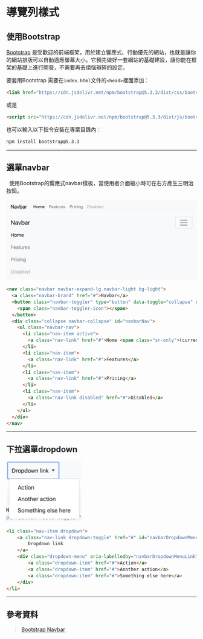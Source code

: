 # 導覽列樣式


## 使用Bootstrap

[Bootstrap](https://getbootstrap.com) 是受歡迎的前端框架，用於建立響應式、行動優先的網站，也就是讓你的網站排版可以自動適應螢幕大小。它預先做好一套網站的基礎建設，讓你能在框架的基礎上進行開發，不需要再去煩惱瑣碎的設定。  

要套用Bootstrap 需要在`index.html`文件的`<head>`裡面添加：

```html
<link href="https://cdn.jsdelivr.net/npm/bootstrap@5.3.3/dist/css/bootstrap.min.css" rel="stylesheet" integrity="sha384-QWTKZyjpPEjISv5WaRU9OFeRpok6YctnYmDr5pNlyT2bRjXh0JMhjY6hW+ALEwIH" crossorigin="anonymous">
```
或是
```html
<script src="https://cdn.jsdelivr.net/npm/bootstrap@5.3.3/dist/js/bootstrap.bundle.min.js" integrity="sha384-YvpcrYf0tY3lHB60NNkmXc5s9fDVZLESaAA55NDzOxhy9GkcIdslK1eN7N6jIeHz" crossorigin="anonymous"></script>
```

也可以輸入以下指令安裝在專案目錄內：
```bash
npm install bootstrap@5.3.3
```

---

## 選單navbar
 
使用Bootstrap的響應式navbar樣板，當使用者介面縮小時可在右方產生三明治按鈕。

![Image title](/assets/navbar.jpg)
![Image title](/assets/expand.jpg)

```html
<nav class="navbar navbar-expand-lg navbar-light bg-light">
  <a class="navbar-brand" href="#">Navbar</a>
  <button class="navbar-toggler" type="button" data-toggle="collapse" data-target="#navbarNav" aria-controls="navbarNav" aria-expanded="false" aria-label="Toggle navigation">
    <span class="navbar-toggler-icon"></span>
  </button>
  <div class="collapse navbar-collapse" id="navbarNav">
    <ul class="navbar-nav">
      <li class="nav-item active">
        <a class="nav-link" href="#">Home <span class="sr-only">(current)</span></a>
      </li>
      <li class="nav-item">
        <a class="nav-link" href="#">Features</a>
      </li>
      <li class="nav-item">
        <a class="nav-link" href="#">Pricing</a>
      </li>
      <li class="nav-item">
        <a class="nav-link disabled" href="#">Disabled</a>
      </li>
    </ul>
  </div>
</nav>
```

---

## 下拉選單dropdown

<img src="/assets/dropdown.jpg" width="200"/>

```html
<li class="nav-item dropdown">
    <a class="nav-link dropdown-toggle" href="#" id="navbarDropdownMenuLink" data-toggle="dropdown" aria-haspopup="true" aria-expanded="false">
        Dropdown link
    </a>
    <div class="dropdown-menu" aria-labelledby="navbarDropdownMenuLink">
        <a class="dropdown-item" href="#">Action</a>
        <a class="dropdown-item" href="#">Another action</a>
        <a class="dropdown-item" href="#">Something else here</a>
    </div>
</li>
```
---

## 參考資料

> [Bootstrap Navbar](https://getbootstrap.com/docs/4.0/components/navbar/)



